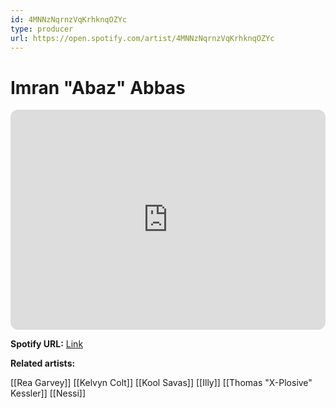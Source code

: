 ```yaml
---
id: 4MNNzNqrnzVqKrhknqOZYc
type: producer
url: https://open.spotify.com/artist/4MNNzNqrnzVqKrhknqOZYc
---
```

# Imran "Abaz" Abbas

<iframe style="border-radius:12px" src="https://open.spotify.com/embed/artist/4MNNzNqrnzVqKrhknqOZYc" width="100%" height="352" frameBorder="0" allowfullscreen="" allow="autoplay; clipboard-write; encrypted-media; fullscreen; picture-in-picture" loading="lazy"></iframe>

**Spotify URL:** [Link](https://open.spotify.com/artist/4MNNzNqrnzVqKrhknqOZYc)

**Related artists:**

[[Rea Garvey]]
[[Kelvyn Colt]]
[[Kool Savas]]
[[Illy]]
[[Thomas "X-Plosive" Kessler]]
[[Nessi]]
